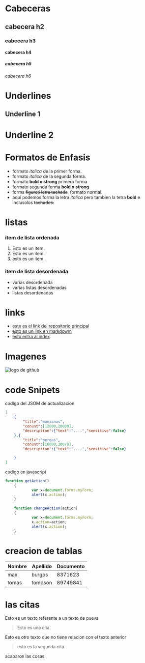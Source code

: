 # Cabeceras 
## cabecera h2
### cabecera h3
#### cabecera h4
##### cabecera h5
###### cabecera h6

# Underlines
Underline 1
--------------

Underline 2
==============

# Formatos de Enfasis
 - formato *italica* de la primer forma.
 - formato _italica_ de la segunda forma.
 - formato **bold o strong** primera forma
 - formato segunda forma __bold o strong__
 - forma ~~figureti letra tachada~~, formato normal.
 - aqui podemos forma la letra *italica* pero tambien la tetra **bold** e inclusolos ~~tachados.~~ 

# listas 
### item de lista ordenada
1. Esto es un item.
2. Esto es un item.
3. esto es un item.

### item de lista desordenada
 - varias desordenada
 - varias listas desordenadas
 - listas desordenadas

# links
 - <a href="https://github.com/arielforcode/hello-word-git"> este es el link del repositorio principal</a>
 - [esto es un link en markdowm](https://github.com/arielforcode/hello-word-git)
 - [esto entra al index](index.html)

# Imagenes
![logo de github](https://anthoncode.com/wp-content/uploads/2019/01/github-octocat-logo-png.png)

# code Snipets
codigo del JSOM de actualizacion
```JSON
[
    {
        "title":"manzanas",
        "conunt":[12000,20000],
        "description":{"text":"....","sensitive":false}
    },{
        "title":"perqas",
        "conunt":[16000,20078],
        "description":{"text":"....","sensitive":false}

    }
]
```
codigo en javascript
```Javascript
function getAction()
    {
            var x=document.forms.myForm;
            alert(x.action);
    }
    
    function changeAction(action)
    {
            var x=document.forms.myForm;
            x.action=action;
            alert(x.action);
    } 
```

# creacion de tablas

| Nombre | Apellido | Documento |
|--------|----------|-----------|
| max    |burgos    | 8371623   |
|tomas   |tompson   |89749841   |

# las citas 
Esto es un texto referente a un texto de pueva
> Esto es una cita.

Esto es otro texto que no tiene relacion con el texto anterior
>esto es la segunda cita 

acabaron las cosas
